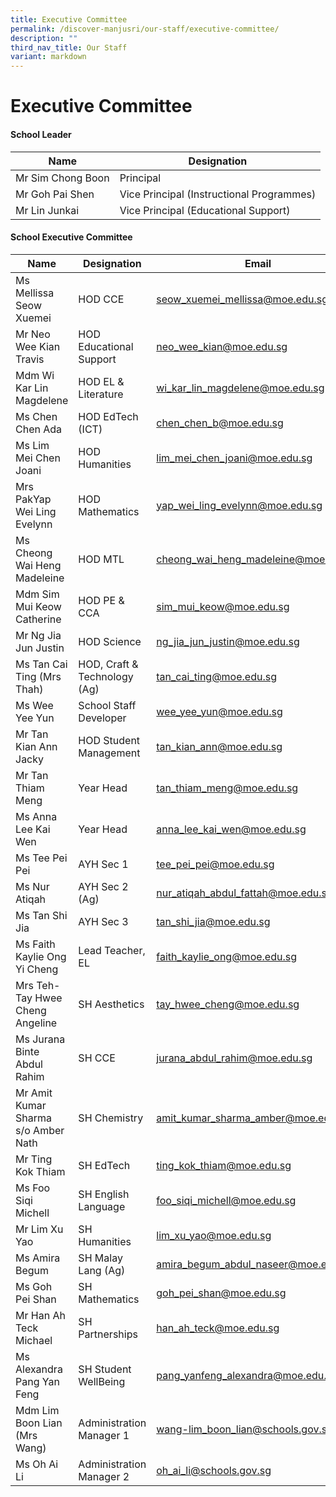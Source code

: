 ```yaml
---
title: Executive Committee
permalink: /discover-manjusri/our-staff/executive-committee/
description: ""
third_nav_title: Our Staff
variant: markdown
---
```

<h1>Executive Committee</h1><h4><strong>School Leader</strong></h4><p></p>


| Name|Designation|
| -------- | -------- | 
|Mr Sim Chong Boon |Principal    |
|Mr Goh Pai Shen|Vice Principal (Instructional Programmes)|
|Mr Lin Junkai|Vice Principal (Educational Support)|

<h4><strong>School Executive Committee</strong></h4><p></p><p></p><p></p>

|Name | Designation | Email |
| -------- | -------- | -------- |
|Ms Mellissa Seow Xuemei| HOD CCE |seow_xuemei_mellissa@moe.edu.sg|
|Mr Neo Wee Kian Travis  | HOD Educational Support |neo_wee_kian@moe.edu.sg|
|Mdm Wi Kar Lin Magdelene  | HOD EL &amp; Literature |wi_kar_lin_magdelene@moe.edu.sg|
|Ms Chen Chen Ada | HOD EdTech (ICT) |chen_chen_b@moe.edu.sg|
|Ms Lim Mei Chen Joani  | HOD Humanities |lim_mei_chen_joani@moe.edu.sg|
|Mrs PakYap Wei Ling Evelynn  | HOD Mathematics |yap_wei_ling_evelynn@moe.edu.sg|
|Ms Cheong Wai Heng Madeleine  | HOD MTL |cheong_wai_heng_madeleine@moe.edu.sg|
|Mdm Sim Mui Keow Catherine  | HOD PE &amp; CCA |sim_mui_keow@moe.edu.sg|
|Mr Ng Jia Jun Justin  | HOD Science |ng_jia_jun_justin@moe.edu.sg|
|Ms Tan Cai Ting (Mrs Thah)  |HOD, Craft &amp; Technology (Ag) |tan_cai_ting@moe.edu.sg|
|Ms Wee Yee Yun   |School Staff Developer|wee_yee_yun@moe.edu.sg|
| Mr Tan Kian Ann Jacky   | HOD Student Management |tan_kian_ann@moe.edu.sg|
|Mr Tan Thiam Meng  |Year Head|tan_thiam_meng@moe.edu.sg|
|Ms Anna Lee Kai Wen  |Year Head|anna_lee_kai_wen@moe.edu.sg|
|Ms Tee Pei Pei  | AYH Sec 1 |tee_pei_pei@moe.edu.sg|
|Ms Nur Atiqah | AYH Sec 2 (Ag) | nur_atiqah_abdul_fattah@moe.edu.sg|
|Ms Tan Shi Jia  | AYH Sec 3 |tan_shi_jia@moe.edu.sg|
|Ms Faith Kaylie Ong Yi Cheng|Lead Teacher, EL|faith_kaylie_ong@moe.edu.sg|
|Mrs Teh-Tay Hwee Cheng Angeline  | SH Aesthetics |tay_hwee_cheng@moe.edu.sg|
|Ms Jurana Binte Abdul Rahim  | SH CCE |jurana_abdul_rahim@moe.edu.sg|
|Mr Amit Kumar Sharma s/o Amber Nath  | SH Chemistry |amit_kumar_sharma_amber@moe.edu.sg|
|Mr Ting Kok Thiam  | SH EdTech |ting_kok_thiam@moe.edu.sg|
|Ms  Foo Siqi Michell  | SH English Language |foo_siqi_michell@moe.edu.sg|
|Mr Lim Xu Yao  | SH Humanities |lim_xu_yao@moe.edu.sg|
|Ms Amira Begum | SH Malay Lang (Ag)|amira_begum_abdul_naseer@moe.edu.sg|
|Ms  Goh Pei Shan  | SH Mathematics |goh_pei_shan@moe.edu.sg|
| Mr Han Ah Teck Michael   | SH Partnerships |han_ah_teck@moe.edu.sg|
|Ms Alexandra Pang Yan Feng  | SH Student WellBeing |pang_yanfeng_alexandra@moe.edu.sg|
|Mdm Lim Boon Lian (Mrs Wang)  |Administration Manager 1|wang-lim_boon_lian@schools.gov.sg|
|Ms Oh Ai Li  |Administration Manager 2|oh_ai_li@schools.gov.sg|